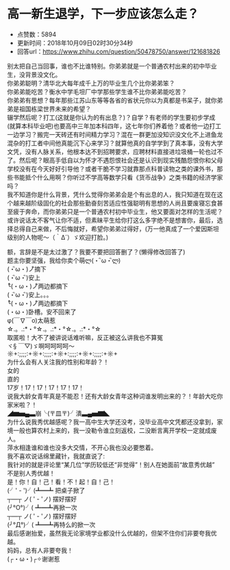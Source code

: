 # 高一新生退学，下一步应该怎么走？
- 点赞数：5894
- 更新时间：2018年10月09日02时30分34秒
- 回答url：https://www.zhihu.com/question/50478750/answer/121681826
<body>
 <p data-pid="TJ_cnvmO">别太把自己当回事，谁也不比谁特别。你弟弟就是一个普通农村出来的初中毕业生，没背景没文化。<br>
  你弟弟聪明？清华北大每年成千上万的毕业生几个比你弟弟笨？<br>
  你弟弟能吃苦？衡水中学毛坦厂中学那些学生谁不比你弟弟能吃苦？<br>
  你弟弟有思想？每年那些江苏山东等等各省的省状元你以为真都是书呆子，就你弟弟是祖国栋梁世界未来的希望？<br>
  辍学然后呢？打工(这就是你认为的有出息？)？自学？有老师的学生要初步学成(就算本科毕业吧)也要高中三年加本科四年，这七年你们养着他？或者他一边打工一边学习？搬完一天砖还有时间精力学习？混在一群更加没知识没文化不上进鱼龙混杂的打工者中间他真能沉下心来学习？就算他真的自学学到了真本事，没有大学文凭，没有人脉关系，他根本达不到招聘要求，应聘材料直接进垃圾桶一轮也过不了。然后呢？眼高手低自以为怀才不遇怨恨社会还是认识到现实残酷怨恨你和父母学校没有在今天好好引导他？或者干脆不学习就靠那点科普读物之类的课外书，那些书能抵个什么用啊？你听过不学高等数学只看《货币战争》之类书籍的经济学家吗？<br>
  我不知道你是什么背景，凭什么觉得你弟弟会是个有出息的人，我只知道在现在这个越来越阶级固化的社会那些勤奋刻苦适应性强聪明有思想的人尚且要废寝忘食甚至疲于奔命，而你弟弟只是一个普通农村初中毕业生，他又要面对怎样的生活呢？<br>
  或许说话太不客气让你不适，但素昧平生给你打这么多字绝不是想害你，最后，选择总得自己来做，不后悔就好，希望你弟弟过得好，(万一他真成了一个爱因斯坦级别的人物呢～（｀Δ´）ゞ欢迎打脸。)</p>
 <p data-pid="JYV6udEY">额，言辞是不是太过激了？我要不要把回答删了？(懒得修改回答了)<br>
  题主你要坚强，我给你卖个萌ლ(・ ิω・ิლ)<br>
  (・ิω・)ノิิ摘下 <br>
  (・ิω・ิ)安上<br>
  ╰ิิ(・ω・)ノิิ两边都摘下<br>
  (・ิω・ิ)安上。。。<br>
  ╰ิิ(・ω・)ノิิ两边都摘下<br>
  (・ω・)卧槽。安不回来了<br>
  φ(￣∇￣o)太萌惹<br>
  ☆.。.:*・°☆.。.:*・°☆.。.:*・°☆<br>
  取匿啦！大不了被讲说话难听嘛，反正被这么讲我也不算冤<br>
  ヾ§ ￣▽)ゞ啊呵呵呵呵～<br>
  ☼+:;;;;:+☼+:;;;;:+☼+:;;;;:+☼+:;;;;:+☼+<br>
  为什么会有人关注我的性别和年龄？！<br>
  女的<br>
  直的<br>
  17岁！17！17！17！17！17！<br>
  说我大龄女青年真是不能忍！还有大龄女青年这种词谁发明出来的？！年龄大吃你家米啦？！<br>
  ◢▆▅▄▃崩╰(〒皿〒)╯潰▃▄▅▇◣<br>
  为什么说我秀优越感呢？我一高中生大学还没考，没毕业高中文凭都还没拿到，家境一般也算农村上来的，我一没勒令谁立刻返校，二没断言离开学校一定就成废人。<br>
  萍水相逢谁和谁也没多大交情，不开心我也没必要憋着。<br>
  我不喜欢说话绵里藏针，我就直说了:<br>
  我针对的就是评论里“某几位”学历较低还“非觉得”！别人在她面前“故意秀优越”<br>
  不是别人秀优越！<br>
  是！你！自！己！看！不！起！自！己！<br>
  (╯' - ')╯(┻━┻ 把桌子掀了<br>
  ┬—┬ ノ( ' - 'ノ) 摆好摆好<br>
  (╯°O°)╯( ┻━┻再掀一次<br>
  ┬—┬ ノ( ' - 'ノ) 摆好摆好<br>
  (╯°Д°)╯( ┻━┻再特么的掀一次<br>
  最后感谢抬爱，虽然我无论家境学业都没什么优越的，但架不住你们非要夸我优越。<br>
  妈妈，总有人非要夸我！<br>
  (┌・ω・)┌✧谢谢惹</p>
</body>